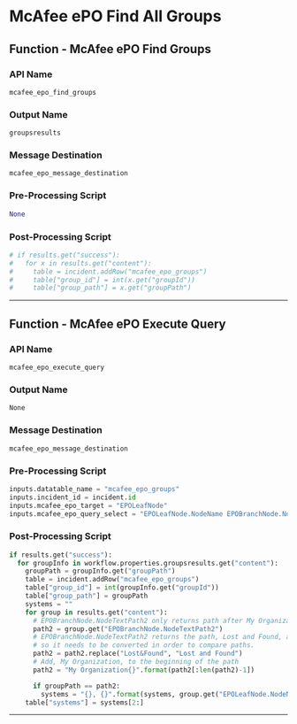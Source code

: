 <!--
    DO NOT MANUALLY EDIT THIS FILE
    THIS FILE IS AUTOMATICALLY GENERATED WITH resilient-sdk codegen
    Generated with resilient-sdk v50.0.151
-->

# McAfee ePO Find All Groups

## Function - McAfee ePO Find Groups

### API Name
`mcafee_epo_find_groups`

### Output Name
`groupsresults`

### Message Destination
`mcafee_epo_message_destination`

### Pre-Processing Script
```python
None
```

### Post-Processing Script
```python
# if results.get("success"):
#   for x in results.get("content"):
#     table = incident.addRow("mcafee_epo_groups")
#     table["group_id"] = int(x.get("groupId"))
#     table["group_path"] = x.get("groupPath")
```

---

## Function - McAfee ePO Execute Query

### API Name
`mcafee_epo_execute_query`

### Output Name
`None`

### Message Destination
`mcafee_epo_message_destination`

### Pre-Processing Script
```python
inputs.datatable_name = "mcafee_epo_groups"
inputs.incident_id = incident.id
inputs.mcafee_epo_target = "EPOLeafNode"
inputs.mcafee_epo_query_select = "EPOLeafNode.NodeName EPOBranchNode.NodeName EPOBranchNode.NodeTextPath2"
```

### Post-Processing Script
```python
if results.get("success"):
  for groupInfo in workflow.properties.groupsresults.get("content"):
    groupPath = groupInfo.get("groupPath")
    table = incident.addRow("mcafee_epo_groups")
    table["group_id"] = int(groupInfo.get("groupId"))
    table["group_path"] = groupPath
    systems = ""
    for group in results.get("content"):
      # EPOBranchNode.NodeTextPath2 only returns path after My Organization
      path2 = group.get("EPOBranchNode.NodeTextPath2")
      # EPOBranchNode.NodeTextPath2 returns the path, Lost and Found, as, Lost&Found,
      # so it needs to be converted in order to compare paths.
      path2 = path2.replace("Lost&Found", "Lost and Found")
      # Add, My Organization, to the beginning of the path
      path2 = "My Organization{}".format(path2[:len(path2)-1])

      if groupPath == path2:
        systems = "{}, {}".format(systems, group.get("EPOLeafNode.NodeName"))
    table["systems"] = systems[2:]
```

---


